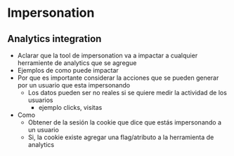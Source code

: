# Impersonation

## Analytics integration

- Aclarar que la tool de impersonation va a impactar a cualquier herramiente de analytics que se agregue
 - Ejemplos de como puede impactar
 - Por que es importante considerar la acciones que se pueden generar por un usuario que esta   impersonando
    - Los datos pueden ser no reales si se quiere medir la actividad de los usuarios
        - ejemplo clicks, visitas
- Como
    - Obtener de la sesión la cookie que dice que estás impersonando a un usuario
    - Si, la cookie existe agregar una flag/atributo a la herramienta de analytics
    

 

